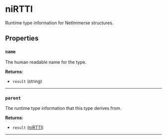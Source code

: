# niRTTI
<div class="search_terms" style="display: none">nirtti, rtti</div>

<!---
	This file is autogenerated. Do not edit this file manually. Your changes will be ignored.
	More information: https://github.com/MWSE/MWSE/tree/master/docs
-->

Runtime type information for NetImmerse structures.

## Properties

### `name`
<div class="search_terms" style="display: none">name</div>

The human readable name for the type.

**Returns**:

* `result` (string)

***

### `parent`
<div class="search_terms" style="display: none">parent</div>

The runtime type information that this type derives from.

**Returns**:

* `result` ([niRTTI](../../types/niRTTI))

***

